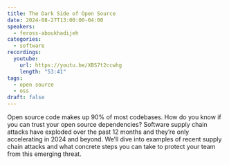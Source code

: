 ```yaml
---
title: The Dark Side of Open Source
date: 2024-08-27T13:00:00-04:00
speakers:
  - feross-aboukhadijeh
categories:
  - software
recordings:
  youtube:
    url: https://youtu.be/XBS7t2ccwhg
    length: "53:41"
tags:
  - open source
  - oss
draft: false
---
```


Open source code makes up 90% of most codebases. How do you know if you can trust your open source dependencies? Software supply chain attacks have exploded over the past 12 months and they’re only accelerating in 2024 and beyond. We’ll dive into examples of recent supply chain attacks and what concrete steps you can take to protect your team from this emerging threat.
